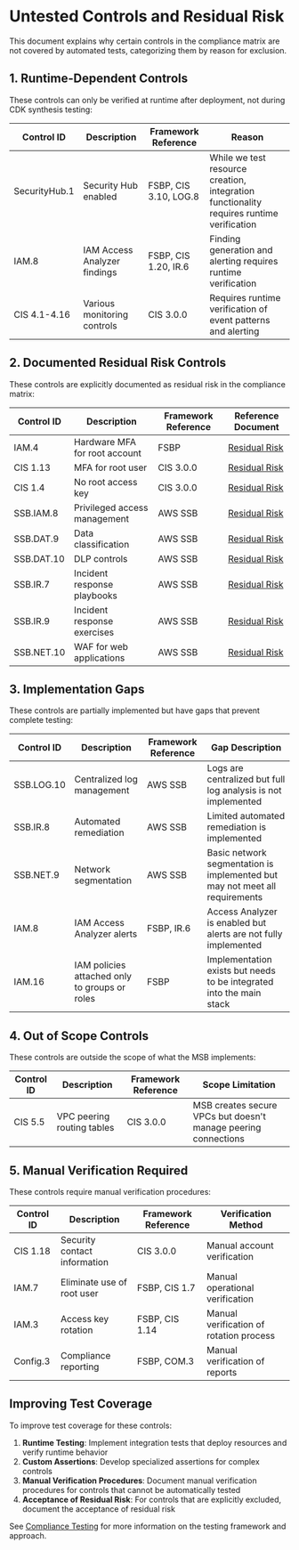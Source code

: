 # Untested Controls and Residual Risk

This document explains why certain controls in the compliance matrix are not covered by automated tests, categorizing them by reason for exclusion.

## 1. Runtime-Dependent Controls

These controls can only be verified at runtime after deployment, not during CDK synthesis testing:

| Control ID | Description | Framework Reference | Reason |
|------------|-------------|---------------------|--------|
| SecurityHub.1 | Security Hub enabled | FSBP, CIS 3.10, LOG.8 | While we test resource creation, integration functionality requires runtime verification |
| IAM.8 | IAM Access Analyzer findings | FSBP, CIS 1.20, IR.6 | Finding generation and alerting requires runtime verification |
| CIS 4.1-4.16 | Various monitoring controls | CIS 3.0.0 | Requires runtime verification of event patterns and alerting |

## 2. Documented Residual Risk Controls

These controls are explicitly documented as residual risk in the compliance matrix:

| Control ID | Description | Framework Reference | Reference Document |
|------------|-------------|---------------------|-------------------|
| IAM.4 | Hardware MFA for root account | FSBP | [Residual Risk](residual_risk.md#hardware-mfa) |
| CIS 1.13 | MFA for root user | CIS 3.0.0 | [Residual Risk](residual_risk.md#root-mfa) |
| CIS 1.4 | No root access key | CIS 3.0.0 | [Residual Risk](residual_risk.md#root-access-key) |
| SSB.IAM.8 | Privileged access management | AWS SSB | [Residual Risk](residual_risk.md#privileged-access) |
| SSB.DAT.9 | Data classification | AWS SSB | [Residual Risk](residual_risk.md#data-classification) |
| SSB.DAT.10 | DLP controls | AWS SSB | [Residual Risk](residual_risk.md#dlp-controls) |
| SSB.IR.7 | Incident response playbooks | AWS SSB | [Residual Risk](residual_risk.md#incident-response) |
| SSB.IR.9 | Incident response exercises | AWS SSB | [Residual Risk](residual_risk.md#incident-response) |
| SSB.NET.10 | WAF for web applications | AWS SSB | [Residual Risk](residual_risk.md#waf) |

## 3. Implementation Gaps

These controls are partially implemented but have gaps that prevent complete testing:

| Control ID | Description | Framework Reference | Gap Description |
|------------|-------------|---------------------|----------------|
| SSB.LOG.10 | Centralized log management | AWS SSB | Logs are centralized but full log analysis is not implemented |
| SSB.IR.8 | Automated remediation | AWS SSB | Limited automated remediation is implemented |
| SSB.NET.9 | Network segmentation | AWS SSB | Basic network segmentation is implemented but may not meet all requirements |
| IAM.8 | IAM Access Analyzer alerts | FSBP, IR.6 | Access Analyzer is enabled but alerts are not fully implemented |
| IAM.16 | IAM policies attached only to groups or roles | FSBP | Implementation exists but needs to be integrated into the main stack |

## 4. Out of Scope Controls

These controls are outside the scope of what the MSB implements:

| Control ID | Description | Framework Reference | Scope Limitation |
|------------|-------------|---------------------|------------------|
| CIS 5.5 | VPC peering routing tables | CIS 3.0.0 | MSB creates secure VPCs but doesn't manage peering connections |

## 5. Manual Verification Required

These controls require manual verification procedures:

| Control ID | Description | Framework Reference | Verification Method |
|------------|-------------|---------------------|---------------------|
| CIS 1.18 | Security contact information | CIS 3.0.0 | Manual account verification |
| IAM.7 | Eliminate use of root user | FSBP, CIS 1.7 | Manual operational verification |
| IAM.3 | Access key rotation | FSBP, CIS 1.14 | Manual verification of rotation process |
| Config.3 | Compliance reporting | FSBP, COM.3 | Manual verification of reports |

## Improving Test Coverage

To improve test coverage for these controls:

1. **Runtime Testing**: Implement integration tests that deploy resources and verify runtime behavior
2. **Custom Assertions**: Develop specialized assertions for complex controls
3. **Manual Verification Procedures**: Document manual verification procedures for controls that cannot be automatically tested
4. **Acceptance of Residual Risk**: For controls that are explicitly excluded, document the acceptance of residual risk

See [Compliance Testing](compliance_testing.md) for more information on the testing framework and approach.
